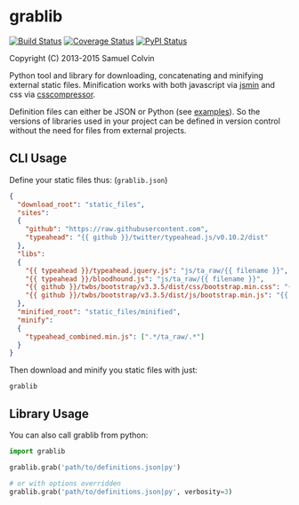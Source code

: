 grablib
=======

[![Build Status](https://travis-ci.org/samuelcolvin/grablib.svg?branch=master)](https://travis-ci.org/samuelcolvin/grablib)
[![Coverage Status](https://coveralls.io/repos/samuelcolvin/grablib/badge.svg?branch=master)](https://coveralls.io/r/samuelcolvin/grablib?branch=master)
[![PyPI Status](https://img.shields.io/pypi/v/grablib.svg?style=flat)](https://pypi.python.org/pypi/grablib)

Copyright (C) 2013-2015 Samuel Colvin

Python tool and library for downloading, concatenating and minifying external static files. 
Minification works with both javascript via [jsmin](https://bitbucket.org/dcs/jsmin/) and 
css via [csscompressor](https://github.com/sprymix/csscompressor).

Definition files can either be JSON or Python (see [examples](examples)). So the versions of libraries 
used in your project can be defined in version control without the need for files from external projects.

## CLI Usage

Define your static files thus: (`grablib.json`)
```json
{
  "download_root": "static_files",
  "sites":
  {
    "github": "https://raw.githubusercontent.com",
    "typeahead": "{{ github }}/twitter/typeahead.js/v0.10.2/dist"
  },
  "libs":
  {
    "{{ typeahead }}/typeahead.jquery.js": "js/ta_raw/{{ filename }}",
    "{{ typeahead }}/bloodhound.js": "js/ta_raw/{{ filename }}",
    "{{ github }}/twbs/bootstrap/v3.3.5/dist/css/bootstrap.min.css": "{{ filename }}",
    "{{ github }}/twbs/bootstrap/v3.3.5/dist/js/bootstrap.min.js": "{{ filename }}"
  },
  "minified_root": "static_files/minified",
  "minify":
  {
    "typeahead_combined.min.js": [".*/ta_raw/.*"]
  }
}
```

Then download and minify you static files with just:

```shell
grablib
```

## Library Usage

You can also call grablib from python:

```python
import grablib

grablib.grab('path/to/definitions.json|py')

# or with options overridden
grablib.grab('path/to/definitions.json|py', verbosity=3)
```

